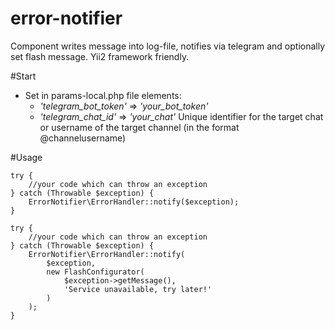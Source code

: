# error-notifier
Component writes message into log-file, notifies via telegram and optionally set flash message.
Yii2 framework friendly.

#Start
 - Set in params-local.php file elements:
   - *'telegram_bot_token'* => *'your_bot_token'*
   - *'telegram_chat_id'* => *'your_chat'* Unique identifier for the target chat or username of the target channel (in the format @channelusername)

#Usage
```
try {
    //your code which can throw an exception
} catch (Throwable $exception) {
    ErrorNotifier\ErrorHandler::notify($exception);
}
```
```
try {
    //your code which can throw an exception
} catch (Throwable $exception) {
    ErrorNotifier\ErrorHandler::notify(
        $exception,
        new FlashConfigurator(
            $exception->getMessage(),
            'Service unavailable, try later!'
        )
    );
}
```
